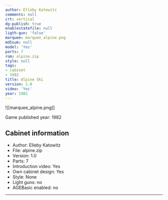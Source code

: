 ```yaml
---
author: Elleby Katowitz
comments: null
crt: vertical
dg-publish: true
enablestatefile: null
ligth-gun: 'false'
marquee: marquee_alpine.png
md5sum: null
model: 'Yes'
parts: 7
rom: alpine.zip
style: null
tags:
- cabinet
- 1982
title: Alpine Ski
version: 1.0
video: 'Yes'
year: 1982
---
```


![[marquee_alpine.png]]

Game published year: 1982

## Cabinet information

- Author: Elleby Katowitz
- File: alpine.zip
- Version: 1.0
- Parts: 7
- Introduction video: Yes
- Own cabinet design: Yes
- Style: None
- Light guns: no
- AGEBasic enabled: no

---
